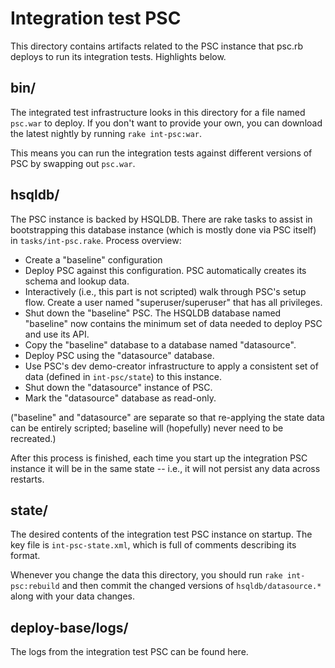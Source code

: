 # Integration test PSC

This directory contains artifacts related to the PSC instance that
psc.rb deploys to run its integration tests. Highlights below.

## bin/

The integrated test infrastructure looks in this directory for a file
named `psc.war` to deploy. If you don't want to provide your own, you
can download the latest nightly by running `rake int-psc:war`.

This means you can run the integration tests against different
versions of PSC by swapping out `psc.war`.

## hsqldb/

The PSC instance is backed by HSQLDB. There are rake tasks to assist
in bootstrapping this database instance (which is mostly done via PSC
itself) in `tasks/int-psc.rake`. Process overview:

* Create a "baseline" configuration
* Deploy PSC against this configuration. PSC automatically creates its
  schema and lookup data.
* Interactively (i.e., this part is not scripted) walk through PSC's
  setup flow. Create a user named "superuser/superuser" that has all
  privileges.
* Shut down the "baseline" PSC. The HSQLDB database named "baseline"
  now contains the minimum set of data needed to deploy PSC and use
  its API.
* Copy the "baseline" database to a database named "datasource".
* Deploy PSC using the "datasource" database.
* Use PSC's dev demo-creator infrastructure to apply a consistent set
  of data (defined in `int-psc/state`) to this instance.
* Shut down the "datasource" instance of PSC.
* Mark the "datasource" database as read-only.

("baseline" and "datasource" are separate so that re-applying the
state data can be entirely scripted; baseline will (hopefully) never
need to be recreated.)

After this process is finished, each time you start up the integration
PSC instance it will be in the same state -- i.e., it will not persist
any data across restarts.

## state/

The desired contents of the integration test PSC instance on
startup. The key file is `int-psc-state.xml`, which is full of
comments describing its format.

Whenever you change the data this directory, you should run `rake
int-psc:rebuild` and then commit the changed versions of
`hsqldb/datasource.*` along with your data changes.

## deploy-base/logs/

The logs from the integration test PSC can be found here.
